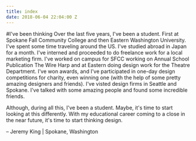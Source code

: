 ```yaml
---
title: index
date: 2018-06-04 22:04:00 Z
---
```


#I've been thinking
Over the last five years, I've been a student. First at Spokane Fall Community College and then Eastern Washington University. I've spent some time traveling around the US. I've studied abroad in Japan for a month. I've interned and proceeded to do freelance work for a local marketing firm. I've worked on campus for SFCC working on Annual School Publication The Wire Harp and at Eastern doing design work for the Theatre Department. I've won awards, and I've participated in one-day design competitions for charity, even winning one (with the help of some pretty amazing designers and friends). I've visted design firms in Seattle and Spokane. I've talked with some amazing people and found some incredible friends.

Although, during all this, I've been a student. Maybe, it's time to start looking at this differently. With my educational career coming to a close in the near future, it's time to start thinking design.

– Jeremy King | Spokane, Washington